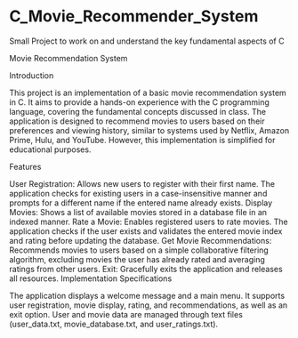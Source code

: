 # C_Movie_Recommender_System
Small Project to work on and understand the key fundamental aspects of C

Movie Recommendation System

Introduction

This project is an implementation of a basic movie recommendation system in C. It aims to provide a hands-on experience with the C programming language, covering the fundamental concepts discussed in class. The application is designed to recommend movies to users based on their preferences and viewing history, similar to systems used by Netflix, Amazon Prime, Hulu, and YouTube. However, this implementation is simplified for educational purposes.

Features

User Registration: Allows new users to register with their first name. The application checks for existing users in a case-insensitive manner and prompts for a different name if the entered name already exists.
Display Movies: Shows a list of available movies stored in a database file in an indexed manner.
Rate a Movie: Enables registered users to rate movies. The application checks if the user exists and validates the entered movie index and rating before updating the database.
Get Movie Recommendations: Recommends movies to users based on a simple collaborative filtering algorithm, excluding movies the user has already rated and averaging ratings from other users.
Exit: Gracefully exits the application and releases all resources.
Implementation Specifications

The application displays a welcome message and a main menu.
It supports user registration, movie display, rating, and recommendations, as well as an exit option.
User and movie data are managed through text files (user_data.txt, movie_database.txt, and user_ratings.txt).
